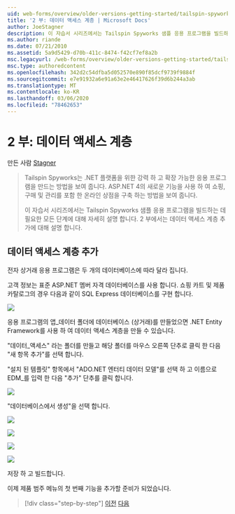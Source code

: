 ```yaml
---
uid: web-forms/overview/older-versions-getting-started/tailspin-spyworks/tailspin-spyworks-part-2
title: '2 부: 데이터 액세스 계층 | Microsoft Docs'
author: JoeStagner
description: 이 자습서 시리즈에서는 Tailspin Spyworks 샘플 응용 프로그램을 빌드하는 데 필요한 모든 단계에 대해 자세히 설명 합니다. 2 부에서는 데이터 액세스 계층 추가에 대해 설명 합니다.
ms.author: riande
ms.date: 07/21/2010
ms.assetid: 5a9d5429-d70b-411c-8474-f42cf7ef8a2b
msc.legacyurl: /web-forms/overview/older-versions-getting-started/tailspin-spyworks/tailspin-spyworks-part-2
msc.type: authoredcontent
ms.openlocfilehash: 342d2c54dfba5d052570e890f85dcf9739f9884f
ms.sourcegitcommit: e7e91932a6e91a63e2e46417626f39d6b244a3ab
ms.translationtype: MT
ms.contentlocale: ko-KR
ms.lasthandoff: 03/06/2020
ms.locfileid: "78462653"
---
```

# <a name="part-2-data-access-layer"></a>2 부: 데이터 액세스 계층

만든 사람 [Stagner](https://github.com/JoeStagner)

> Tailspin Spyworks는 .NET 플랫폼을 위한 강력 하 고 확장 가능한 응용 프로그램을 만드는 방법을 보여 줍니다. ASP.NET 4의 새로운 기능을 사용 하 여 쇼핑, 구매 및 관리를 포함 한 온라인 상점을 구축 하는 방법을 보여 줍니다.
> 
> 이 자습서 시리즈에서는 Tailspin Spyworks 샘플 응용 프로그램을 빌드하는 데 필요한 모든 단계에 대해 자세히 설명 합니다. 2 부에서는 데이터 액세스 계층 추가에 대해 설명 합니다.

## <a id="_Toc260221668"></a>데이터 액세스 계층 추가

전자 상거래 응용 프로그램은 두 개의 데이터베이스에 따라 달라 집니다.

고객 정보는 표준 ASP.NET 멤버 자격 데이터베이스를 사용 합니다. 쇼핑 카트 및 제품 카탈로그의 경우 다음과 같이 SQL Express 데이터베이스를 구현 합니다.

![](tailspin-spyworks-part-2/_static/image1.jpg)

응용 프로그램의 앱\_데이터 폴더에 데이터베이스 (상거래)를 만들었으면 .NET Entity Framework를 사용 하 여 데이터 액세스 계층을 만들 수 있습니다.

"데이터\_액세스" 라는 폴더를 만들고 해당 폴더를 마우스 오른쪽 단추로 클릭 한 다음 "새 항목 추가"를 선택 합니다.

"설치 된 템플릿" 항목에서 "ADO.NET 엔터티 데이터 모델"를 선택 하 고 이름으로 EDM\_를 입력 한 다음 "추가" 단추를 클릭 합니다.

![](tailspin-spyworks-part-2/_static/image2.jpg)

"데이터베이스에서 생성"을 선택 합니다.

![](tailspin-spyworks-part-2/_static/image1.png)

![](tailspin-spyworks-part-2/_static/image2.png)

![](tailspin-spyworks-part-2/_static/image3.png)

![](tailspin-spyworks-part-2/_static/image3.jpg)

저장 하 고 빌드합니다.

이제 제품 범주 메뉴의 첫 번째 기능을 추가할 준비가 되었습니다.

> [!div class="step-by-step"]
> [이전](tailspin-spyworks-part-1.md)
> [다음](tailspin-spyworks-part-3.md)

